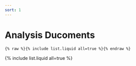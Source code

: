 ```yaml
---
sort: 1
---
```


# Analysis Ducoments

```
{% raw %}{% include list.liquid all=true %}{% endraw %}
```

{% include list.liquid all=true %}
